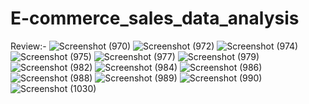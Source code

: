 # E-commerce_sales_data_analysis
Review:-
![Screenshot (970)](https://user-images.githubusercontent.com/64354225/154819521-a1c12da9-e403-4998-a1a6-f9e5491feebe.png)
![Screenshot (972)](https://user-images.githubusercontent.com/64354225/154819523-11a02c7d-32d7-4ab5-867d-e45ddc316af4.png)
![Screenshot (974)](https://user-images.githubusercontent.com/64354225/154819529-6495700f-d223-4335-8b23-7cd6d340622c.png)
![Screenshot (975)](https://user-images.githubusercontent.com/64354225/154819537-e763c2cf-bdc2-40b0-917e-8ad6dd4179a9.png)
![Screenshot (977)](https://user-images.githubusercontent.com/64354225/154819539-c17880c5-849f-4069-85d2-8e9ca7ee5637.png)
![Screenshot (979)](https://user-images.githubusercontent.com/64354225/154819541-38f730c7-5e26-4fa4-9b15-880199cd7c7d.png)
![Screenshot (982)](https://user-images.githubusercontent.com/64354225/154819544-8b900706-e6bb-4724-8e20-c3698a515a80.png)
![Screenshot (984)](https://user-images.githubusercontent.com/64354225/154819545-587d9ead-9bd0-47a8-980d-80d7b6ae8930.png)
![Screenshot (986)](https://user-images.githubusercontent.com/64354225/154819547-24c314a4-50bc-4600-8311-e1d16e89ac62.png)![Screenshot (988)](https://user-images.githubusercontent.com/64354225/154819550-be8f984d-6150-4ef1-bde3-2446b5965f33.png)
![Screenshot (989)](https://user-images.githubusercontent.com/64354225/154819552-292d8180-7448-404f-a6e3-d263c92f269b.png)
![Screenshot (990)](https://user-images.githubusercontent.com/64354225/154819556-d55b8873-1774-480a-8192-604486b3f2cc.png)
![Screenshot (1030)](https://user-images.githubusercontent.com/64354225/154819557-b286a2bf-e360-49f6-9dad-7115a81b95d3.png)
